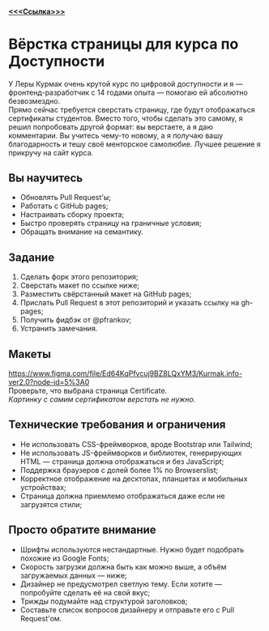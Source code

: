 
#### [<<<Ссылка>>>](https://yapopovandrey.github.io/kurmak-certs-layout/)

# Вёрстка страницы для курса по Доступности
У Леры Курмак очень крутой курс по цифровой доступности и я — фронтенд-разработчик с 14 годами опыта — помогаю ей абсолютно безвозмездно.  
Прямо сейчас требуется сверстать страницу, где будут отображаться сертификаты студентов. Вместо того, чтобы сделать это самому, я решил попробовать другой формат: вы верстаете, а я даю комментарии. Вы учитесь чему-то новому, а я получаю вашу благодарность и тешу своё менторское самолюбие. Лучшее решение я прикручу на сайт курса.

## Вы научитесь
- Обновлять Pull Request'ы;
- Работать с GitHub pages;
- Настраивать сборку проекта;
- Быстро проверять страницу на граничные условия;
- Обращать внимание на семантику.

## Задание
1. Сделать форк этого репозитория;
2. Сверстать макет по ссылке ниже;
3. Разместить свёрстанный макет на GitHub pages;
4. Прислать Pull Request в этот репозиторий и указать ссылку на gh-pages;
5. Получить фидбэк от @pfrankov;
6. Устранить замечания.

## Макеты
https://www.figma.com/file/Ed64KqPfvcuj9BZ8LQxYM3/Kurmak.info-ver2.0?node-id=5%3A0  
Проверьте, что выбрана страница Certificate.  
_Картинку с самим сертификатом верстать не нужно._

## Технические требования и ограничения
- Не использовать CSS-фреймворков, вроде Bootstrap или Tailwind;
- Не использовать JS-фреймворков и библиотек, генерирующих HTML — страница должна отображаться и без JavaScript;
- Поддержка браузеров с долей более 1% по Browserslist;
- Корректное отображение на десктопах, планшетах и мобильных устройствах;
- Страница должна приемлемо отображаться даже если не загрузятся стили;

## Просто обратите внимание
- Шрифты используются нестандартные. Нужно будет подобрать похожие из Google Fonts;
- Скорость загрузки должна быть как можно выше, а объём загружаемых данных — ниже;
- Дизайнер не предусмотрел светлую тему. Если хотите — попробуйте сделать её на свой вкус;
- Трижды подумайте над структурой заголовков;
- Составьте список вопросов дизайнеру и отправьте его с Pull Request'ом.
